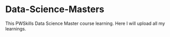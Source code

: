 # Data-Science-Masters
This PWSkills Data Science Master course learning. Here I will upload all my learnings. 
